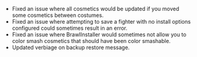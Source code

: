 - Fixed an issue where all cosmetics would be updated if you moved some cosmetics between costumes.
- Fixed an issue where attempting to save a fighter with no install options configured could sometimes result in an error.
- Fixed an issue where BrawlInstaller would sometimes not allow you to color smash cosmetics that should have been color smashable.
- Updated verbiage on backup restore message.